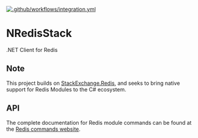 [![.github/workflows/integration.yml](https://github.com/redis/NRedisStack/actions/workflows/integration.yml/badge.svg)](https://github.com/redis/NRedisStack/actions/workflows/integration.yml)

# NRedisStack

.NET Client for Redis

## Note

This project builds on [StackExchange.Redis](https://github.com/StackExchange/StackExchange.Redis), and seeks to bring native support for Redis Modules to the C# ecosystem.

## API

The complete documentation for Redis  module commands can be found at the [Redis commands website](https://redis.io/commands/).
